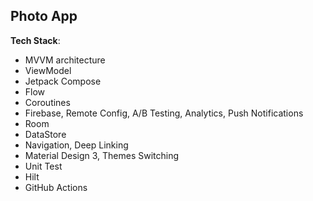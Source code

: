 ## Photo App

**Tech Stack**:


* MVVM architecture
* ViewModel
* Jetpack Compose
* Flow
* Coroutines
* Firebase, Remote Config, A/B Testing, Analytics, Push Notifications
* Room
* DataStore
* Navigation, Deep Linking
* Material Design 3, Themes Switching
* Unit Test
* Hilt
* GitHub Actions